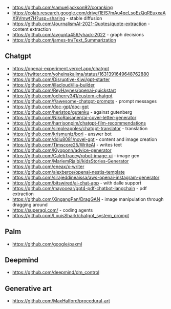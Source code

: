 - https://github.com/samueljackson92/coranking
- https://colab.research.google.com/drive/1EIS7mAu4qcLsoEzQqREuxxaAX9Vmwt7H?usp=sharing - stable diffusion
- https://github.com/JournalismAI-2021-Quotes/quote-extraction - content extraction
- https://github.com/avgupta456/yhack-2022 - graph decisions
- https://github.com/james-tn/Text_Summarization

## Chatgpt

- https://openai-experiment.vercel.app/chatgpt
- https://twitter.com/yoheinakajima/status/1631391649648762880
- https://github.com/Disruptive-Kiwi/gpt-starter
- https://github.com/illacloud/illa-builder
- https://github.com/ReyHaynes/openai-quickstart
- https://github.com/ocherry341/custom-chatgpt
- https://github.com/f/awesome-chatgpt-prompts - prompt messages
- https://github.com/doc-gpt/doc-gpt
- https://github.com/heristop/gutenku - against gutenberg
- https://github.com/NikoRaisanen/ai-cover-letter-generator
- https://github.com/harrisonpim/chatgpt-film-recommendations
- https://github.com/simpleapples/chatgpt-translator - translation
- https://github.com/krismuniz/bori - answer bot
- https://github.com/ddiu8081/novel-gpt - content and image creation
- https://github.com/Timscore25/WriteAI - writes text
- https://github.com/Kiyoponn/advice-generator
- https://github.com/CalebTracey/robot-image-ui - image gen
- https://github.com/MariemRjaibi/kidsStories-Generator
- https://github.com/eneax/x-writer
- https://github.com/alexberce/openai-nestjs-template
- https://github.com/sirajeddineaissa/aws-openai-instagram-generator
- https://github.com/bitswired/ai-chat-app - with dalle support
- https://github.com/mayooear/gpt4-pdf-chatbot-langchain - pdf extraction
- https://github.com/XingangPan/DragGAN - image manipulation through dragging around
- https://superagi.com/ - coding agents
- https://github.com/LouisShark/chatgpt_system_prompt

## Palm
- https://github.com/google/paxml

## Deepmind

- https://github.com/deepmind/dm_control

## Generative art

- https://github.com/MaxHalford/procedural-art